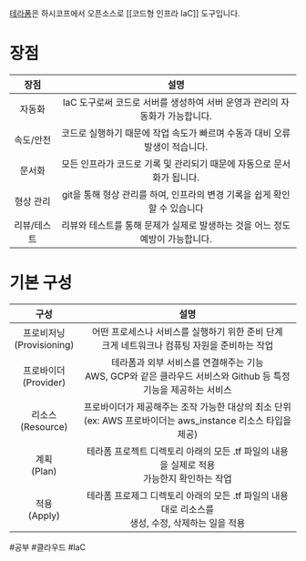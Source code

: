 [테라폼](https://www.terraform.io/)은 하시코프에서 오픈소스로 [[코드형 인프라 IaC]] 도구입니다.


# 장점
| 장점 | 설명 |
| :--: | :----:|
| 자동화 | IaC 도구로써 코드로 서버를 생성하여 서버 운영과 관리의 자동화가 가능합니다. |
| 속도/안전 | 코드로 실행하기 때문에 작업 속도가 빠르며 수동과 대비 오류 발생이 적습니다. |
| 문서화 | 모든 인프라가 코드로 기록 및 관리되기 때문에 자동으로 문서화가 됩니다. |
| 형상 관리 | git을 통해 형상 관리를 하여, 인프라의 변경 기록을 쉽게 확인할 수 있습니다 |
| 리뷰/테스트 | 리뷰와 테스트를 통해 문제가 실제로 발생하는 것을 어느 정도 예방이 가능합니다. |


# 기본 구성
| 구성 | 설명 |
| :--: | :----: |
| 프로비저닝<br>(Provisioning) | 어떤 프로세스나 서비스를 실행하기 위한 준비 단계<br>크게 네트워크나 컴퓨팅 자원을 준비하는 작업 |
| 프로바이더<br>(Provider) | 테라폼과 외부 서비스를 연결해주는 기능<br>AWS, GCP와 같은 클라우드 서비스와 Github 등 특정 기능을 제공하는 서비스 |
| 리소스<br>(Resource) | 프로바이더가 제공해주는 조작 가능한 대상의 최소 단위<br>(ex: AWS 프로바이더는 aws_instance 리소스 타입을 제공) |
| 계획<br>(Plan) | 테라폼 프로젝트 디렉토리 아래의 모든 .tf 파일의 내용을 실제로 적용 <br>가능한지 확인하는 작업  |
| 적용<br>(Apply) | 테라폼 프로제그 디렉토리 아래의 모든 .tf 파일의 내용대로 리소스를 <br>생성, 수정, 삭제하는 일을 적용  |


#공부 #클라우드 #IaC
